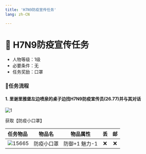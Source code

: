 ```yaml
---
title: 'H7N9防疫宣传任务'
lang: zh-CN

---
```


<RouterBack />

# 📜 H7N9防疫宣传任务

- 人物等级：1级
- 必要条件：无
- 任务奖励：口罩

### 📝任务流程

#### 1. 里谢里雅堡左边喷泉的桌子边找H7N9防疫宣传员(26.77)并与其对话
![1](https://user-images.githubusercontent.com/78347270/115132211-f8570f80-a038-11eb-81dd-9600413f6483.png)

获取【防疫小口罩】

| 任务物品 | 物品名 | 物品属性 | 丢 | 邮 |
| :---- |:-------------:|:-------------:|:-------------:|:-------------:|
| ![15665](https://user-images.githubusercontent.com/78347270/117085091-d32a0700-ad83-11eb-82f0-940176b3fc63.gif) |  防疫小口罩  |  防御+1 魅力-1  |  :x:  |  :x:  |